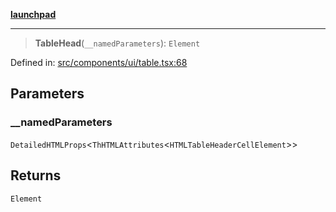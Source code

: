 [**launchpad**](index.md)

***

> **TableHead**(`__namedParameters`): `Element`

Defined in: [src/components/ui/table.tsx:68](https://github.com/victorbratov/launchpad/blob/76a3946e066bd4867b4d8959b0de6dc2965f2137/src/components/ui/table.tsx#L68)

## Parameters

### \_\_namedParameters

`DetailedHTMLProps`\<`ThHTMLAttributes`\<`HTMLTableHeaderCellElement`\>\>

## Returns

`Element`
